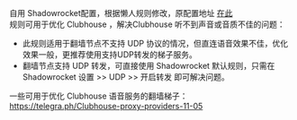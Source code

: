 自用 Shadowrocket配置，根据懒人规则修改，原配置地址 [在此](https://raw.githubusercontent.com/Hackl0us/SS-Rule-Snippet/master/LAZY_RULES/Shadowrocket.conf )  
规则可用于优化 Clubhouse ，解决Clubhouse 听不到声音或音质不佳的问题：
- 此规则适用于翻墙节点不支持 UDP 协议的情况，但直连语音效果不佳，优化效果一般，更推荐使用支持UDP转发的梯子服务。
- 翻墙节点支持 UDP 转发，可直接使用 Shadowrocket 默认规则，只需在 Shadowrocket 设置 >> UDP >> 开启转发 即可解决问题。

一些可用于优化 Clubhouse 语音服务的翻墙梯子：  
https://telegra.ph/Clubhouse-proxy-providers-11-05
